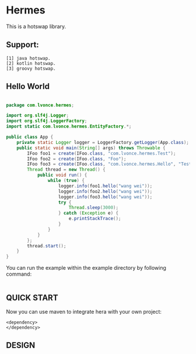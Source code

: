 # Hermes
  
This is a hotswap library.

## Support:  
	[1] java hotswap.  
	[2] kotlin hotswap.  
	[3] groovy hotswap.  

## Hello World
```java

package com.lvonce.hermes;

import org.slf4j.Logger;
import org.slf4j.LoggerFactory;
import static com.lvonce.hermes.EntityFactory.*;

public class App {
	private static Logger logger = LoggerFactory.getLogger(App.class);
	public static void main(String[] args) throws Throwable {
		IFoo foo1 = create(IFoo.class, "com.lvonce.hermes.Test");
		IFoo foo2 = create(IFoo.class, "Foo");
		IFoo foo3 = create(IFoo.class, "com.lvonce.hermes.Hello", "Test");
		Thread thread = new Thread() {
			public void run() {
				while (true) {
					logger.info(foo1.hello("wang wei"));
					logger.info(foo2.hello("wang wei"));
					logger.info(foo3.hello("wang wei"));
					try { 
						Thread.sleep(3000);
					} catch (Exception e) {
						e.printStackTrace();
					}
				}
			}
		};
		thread.start();
	}
}

```
You can run the example within the example directory by following command:
```
```

## QUICK START
Now you can use maven to integrate hera with your own project:

```
<dependency>
</dependency>
```

## DESIGN


